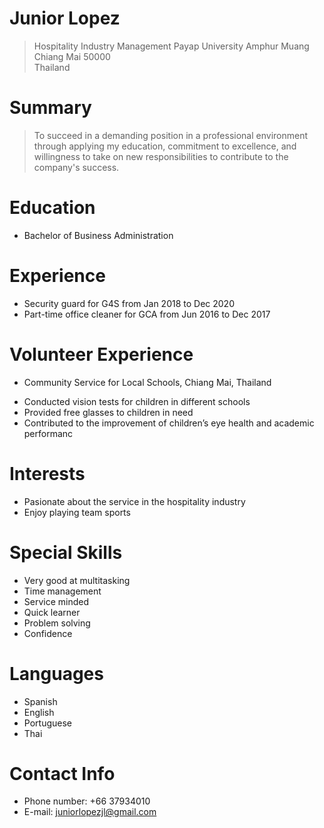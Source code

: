 
# Junior Lopez
> Hospitality Industry Management
Payap University
Amphur Muang<br />
> Chiang Mai 50000<br />
> Thailand<br />

# Summary 
> To succeed in a demanding position in a professional environment
through applying my education, commitment to excellence, and
willingness to take on new responsibilities to contribute to the company's
success.

# Education
*  Bachelor of Business Administration
  

# Experience
* Security guard for G4S from Jan 2018 to Dec 2020
* Part-time office cleaner for GCA from Jun 2016 to Dec 2017

# Volunteer Experience 
* Community Service for Local Schools, Chiang Mai, Thailand
- Conducted vision tests for children in different schools
- Provided free glasses to children in need
- Contributed to the improvement of children’s eye health and
academic performanc


# Interests
* Pasionate about the service in the hospitality industry 
* Enjoy playing team sports 

# Special Skills
* Very good at multitasking
* Time management
* Service minded 
* Quick learner
* Problem solving
* Confidence

# Languages 
* Spanish
* English
* Portuguese 
* Thai

# Contact Info
* Phone number: +66 37934010
* E-mail: juniorlopezjl@gmail.com

